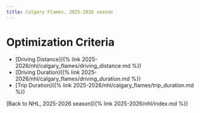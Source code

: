 ```yaml
---
title: Calgary Flames, 2025-2026 season
---
```


# Optimization Criteria
- [Driving Distance]({% link 2025-2026/nhl/calgary_flames/driving_distance.md %})
- [Driving Duration]({% link 2025-2026/nhl/calgary_flames/driving_duration.md %})
- [Trip Duration]({% link 2025-2026/nhl/calgary_flames/trip_duration.md %})

[Back to NHL, 2025-2026 season]({% link 2025-2026/nhl/index.md %})
